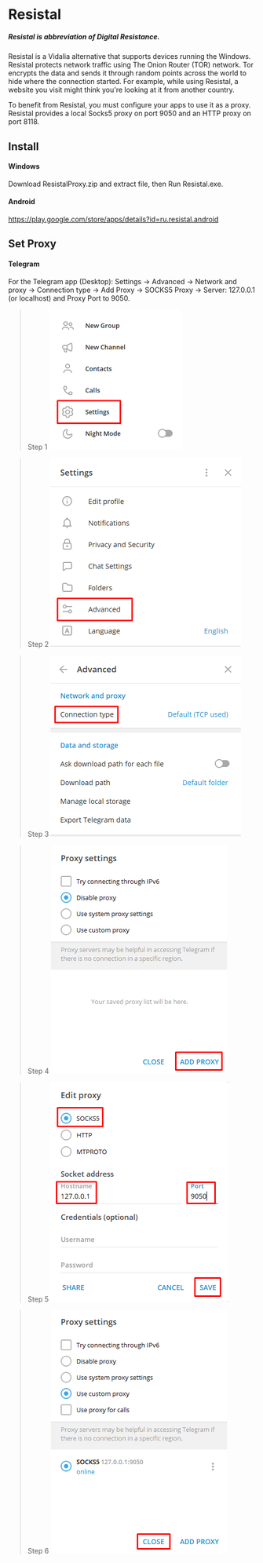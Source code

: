 # Resistal

##### Resistal is abbreviation of Digital Resistance.
Resistal is a Vidalia alternative that supports devices running the Windows. Resistal protects network traffic using The Onion Router (TOR) network. Tor encrypts the data and sends it through random points across the world to hide where the connection started. For example, while using Resistal, a website you visit might think you're looking at it from another country.

To benefit from Resistal, you must configure your apps to use it as a proxy. Resistal provides a local Socks5 proxy on port 9050 and an HTTP proxy on port 8118.

## Install
#### Windows
Download ResistalProxy.zip and extract file, then Run Resistal.exe.
#### Android
https://play.google.com/store/apps/details?id=ru.resistal.android


## Set Proxy
#### Telegram
For the Telegram app (Desktop): Settings -> Advanced -> Network and proxy -> Connection type -> Add Proxy -> SOCKS5 Proxy -> Server: 127.0.0.1 (or localhost) and Proxy Port to 9050.

> Step 1
![](https://raw.githubusercontent.com/ResistalProxy/resistal/master/Help/Telegram/1.png)

> Step 2
![](https://raw.githubusercontent.com/ResistalProxy/resistal/master/Help/Telegram/2.png)

> Step 3
![](https://raw.githubusercontent.com/ResistalProxy/resistal/master/Help/Telegram/3.png)

> Step 4
![](https://raw.githubusercontent.com/ResistalProxy/resistal/master/Help/Telegram/4.png)

> Step 5
![](https://raw.githubusercontent.com/ResistalProxy/resistal/master/Help/Telegram/5.png)

> Step 6
![](https://raw.githubusercontent.com/ResistalProxy/resistal/master/Help/Telegram/6.png)
